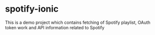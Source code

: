 # spotify-ionic
This is a demo project which contains fetching of Spotify playlist, OAuth token work and API information related to Spotify 
